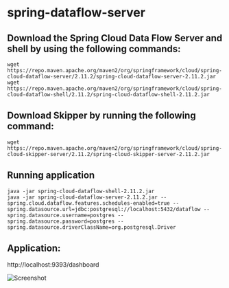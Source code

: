 # spring-dataflow-server

## Download the Spring Cloud Data Flow Server and shell by using the following commands:
```
wget https://repo.maven.apache.org/maven2/org/springframework/cloud/spring-cloud-dataflow-server/2.11.2/spring-cloud-dataflow-server-2.11.2.jar
wget https://repo.maven.apache.org/maven2/org/springframework/cloud/spring-cloud-dataflow-shell/2.11.2/spring-cloud-dataflow-shell-2.11.2.jar
```

## Download Skipper by running the following command:
```
wget https://repo.maven.apache.org/maven2/org/springframework/cloud/spring-cloud-skipper-server/2.11.2/spring-cloud-skipper-server-2.11.2.jar
```
## Running application
```
java -jar spring-cloud-dataflow-shell-2.11.2.jar
java -jar spring-cloud-dataflow-server-2.11.2.jar --spring.cloud.dataflow.features.schedules-enabled=true --spring.datasource.url=jdbc:postgresql://localhost:5432/dataflow --spring.datasource.username=postgres --spring.datasource.password=postgres --spring.datasource.driverClassName=org.postgresql.Driver
```

## Application:
http://localhost:9393/dashboard

![Screenshot]([https://github.com/OzgurAkinci/spring-dataflow-server/blob/main/git_resources/dataflow.png](https://github.com/OzgurAkinci/spring-dataflow-server/blob/main/dataflow.png?raw=true)https://github.com/OzgurAkinci/spring-dataflow-server/blob/main/dataflow.png?raw=true)
